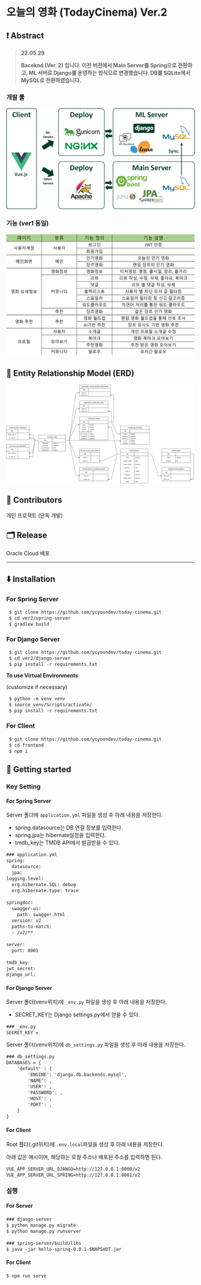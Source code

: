 # 오늘의 영화 (TodayCinema) Ver.2

## ❗ Abstract

> **22.05.29**
>
> **Baceknd (Ver. 2) 입니다. 이전 버전에서 Main Server를 Spring으로 전환하고, ML 서버로 Django를 운영하는 방식으로 변경했습니다. DB를 SQLite에서 MySQL로 전환하였습니다.**

### 개발 툴

![image-20220529193156881](README.assets/image-20220529193156881.png)



### 기능 (ver1 동일)

![image-20211125142559941](README.assets/image-20211125142559941-16538190473372.png)



## 📄 Entity Relationship Model (ERD)

![Today_Cinema_ERD.drawio](README.assets/Today_Cinema_ERD.drawio-16538190626053.png)

## 👥 Contributors

개인 프로젝트 (단독 개발)



## 🗂️ Release

Oracle Cloud 배포



---



## ⬇️ Installation

### For Spring Server

```
 $ git clone https://github.com/ycyoondev/today-cinema.git
 $ cd ver2/spring-server
 $ gradlew build
```



### For Django Server

```
 $ git clone https://github.com/ycyoondev/today-cinema.git
 $ cd ver2/django-server
 $ pip install -r requirements.txt
```

**To use Virtual Environments**

(customize if necessary)

```
 $ python -m venv venv
 $ source venv/Scripts/activate/
 $ pip install -r requirements.txt
```



### For Client

```
 $ git clone https://github.com/ycyoondev/today-cinema.git
 $ cd frontend
 $ npm i
```



## 🚀 Getting started

### Key Setting

#### For Spring Server

Server 폴더에 `application.yml` 파일을 생성 후 아래 내용을 저장한다.

- spring.datasource는 DB 연결 정보를 입력한다.
- spring.jpa는 hibernate설정을 입력한다.
- tmdb_key는 TMDB API에서 발급받을 수 있다.

```
### application.yml
spring:
  datasource:
  jpa:
logging.level:
  org.hibernate.SQL: debug
  org.hibernate.type: trace

springdoc:
  swagger-ui:
    path: swagger.html
  version: v2
  paths-to-match:
  - /v2/**

server:
  port: 8001

tmdb_key:
jwt_secret:
django_url:
```



#### For Django Server

Server 폴더(venv위치)에 `_env.py` 파일을 생성 후 아래 내용을 저장한다.

- SECRET_KEY는 Django settings.py에서 얻을 수 있다.

```
### _env.py
SECRET_KEY = 
```

Server 폴더(venv위치)에 `db_settings.py` 파일을 생성 후 아래 내용을 저장한다.

```
### db_settings.py
DATABASES = {
    'default' : {
        'ENGINE': 'django.db.backends.mysql',    
        'NAME': ,                  
        'USER': ,                          
        'PASSWORD': ,                  
        'HOST': ,                     
        'PORT': ,                          
    }
}
```



#### For Client

Root 폴더(.git위치)에 `.env.local`파일을 생성 후 아래 내용을 저장한다. 

아래 값은 예시이며, 해당하는 로컬 주소나 배포된 주소를 입력하면 된다.

```
VUE_APP_SERVER_URL_DJANGO=http://127.0.0.1:8000/v2
VUE_APP_SERVER_URL_SPRING=http://127.0.0.1:8001/v2
```



### 실행

#### For Server

```
### django-server
$ python manage.py migrate
$ python manage.py runserver

### spring-server/build/libs
$ java -jar hello-spring-0.0.1-SNAPSHOT.jar
```



#### For Client

```
$ npm run serve
```

